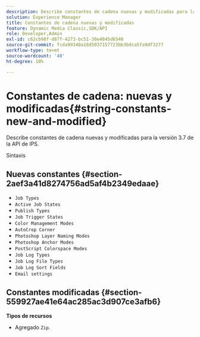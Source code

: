 ```yaml
---
description: Describe constantes de cadena nuevas y modificadas para la versión 3.7 de la API de IPS.
solution: Experience Manager
title: Constantes de cadena nuevas y modificadas
feature: Dynamic Media Classic,SDK/API
role: Developer,Admin
exl-id: c62cb98f-d87f-4273-bc51-30e4845d6540
source-git-commit: fcda99340a18d5037157723bb3bdca5fa9df3277
workflow-type: tm+mt
source-wordcount: '40'
ht-degree: 10%

---
```


# Constantes de cadena: nuevas y modificadas{#string-constants-new-and-modified}

Describe constantes de cadena nuevas y modificadas para la versión 3.7 de la API de IPS.

Sintaxis

## Nuevas constantes {#section-2aef3a41d8274756ad5af4b2349edaae}

* `Job Types`
* `Active Job States`
* `Publish Types`
* `Job Trigger States`
* `Color Management Modes`
* `AutoCrop Corner`
* `Photoshop Layer Naming Modes`
* `Photoshop Anchor Modes`
* `PostScript Colorspace Modes`
* `Job Log Types`
* `Job Log File Types`
* `Job Log Sort Fields`
* `Email settings`

## Constantes modificadas {#section-559927ae41e64ac285ac3d907ce3afb6}

**Tipos de recursos**

* Agregado `Zip`.
